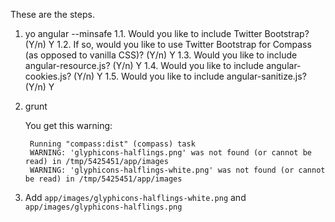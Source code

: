 These are the steps.

1. yo angular --minsafe
    1.1. Would you like to include Twitter Bootstrap? (Y/n) Y
    1.2. If so, would you like to use Twitter Bootstrap for Compass (as opposed to vanilla CSS)? (Y/n) Y
    1.3. Would you like to include angular-resource.js? (Y/n) Y
    1.4. Would you like to include angular-cookies.js? (Y/n) Y
    1.5. Would you like to include angular-sanitize.js? (Y/n) Y

2. grunt

    You get this warning:

        Running "compass:dist" (compass) task
        WARNING: 'glyphicons-halflings.png' was not found (or cannot be read) in /tmp/5425451/app/images
        WARNING: 'glyphicons-halflings-white.png' was not found (or cannot be read) in /tmp/5425451/app/images

3. Add `app/images/glyphicons-halflings-white.png` and `app/images/glyphicons-halflings.png`
